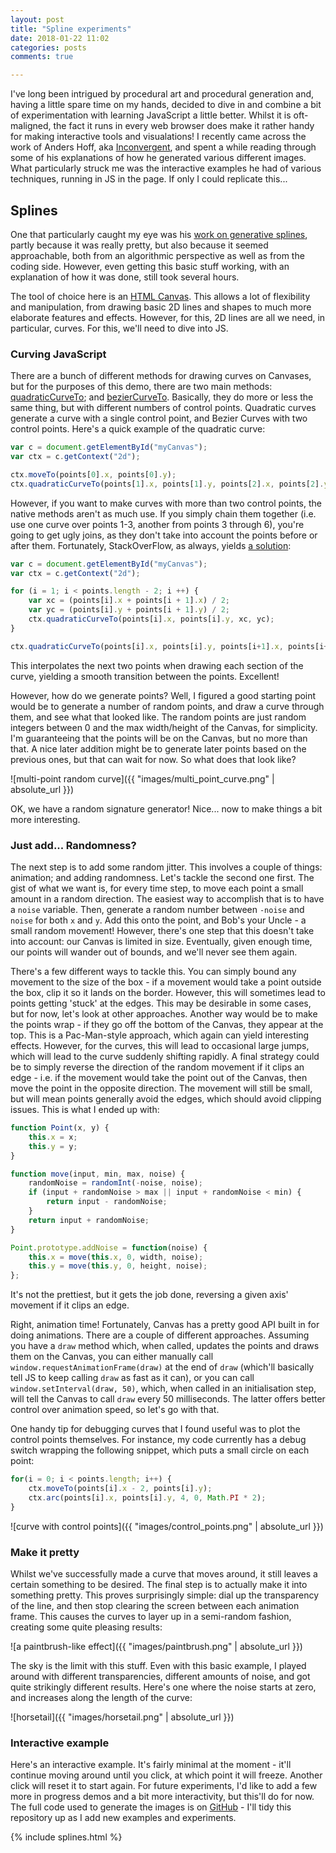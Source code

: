 ```yaml
---
layout: post
title: "Spline experiments"
date: 2018-01-22 11:02
categories: posts
comments: true

---
```


I've long been intrigued by procedural art and procedural generation and, having a little spare time on my hands, decided to dive in and combine a bit of experimentation with learning JavaScript a little better. Whilst it is oft-maligned, the fact it runs in every web browser does make it rather handy for making interactive tools and visualations! I recently came across the work of Anders Hoff, aka [Inconvergent](http://inconvergent.net), and spent a while reading through some of his explanations of how he generated various different images. What particularly struck me was the interactive examples he had of various techniques, running in JS in the page. If only I could replicate this...

## Splines

One that particularly caught my eye was his [work on generative splines](http://inconvergent.net/spurious-splines/), partly because it was really pretty, but also because it seemed approachable, both from an algorithmic perspective as well as from the coding side. However, even getting this basic stuff working, with an explanation of how it was done, still took several hours.

The tool of choice here is an [HTML Canvas](https://developer.mozilla.org/en-US/docs/Web/API/Canvas_API/Tutorial). This allows a lot of flexibility and manipulation, from drawing basic 2D lines and shapes to much more elaborate features and effects. However, for this, 2D lines are all we need, in particular, curves. For this, we'll need to dive into JS.

### Curving JavaScript

There are a bunch of different methods for drawing curves on Canvases, but for the purposes of this demo, there are two main methods: [quadraticCurveTo](https://developer.mozilla.org/en-US/docs/Web/API/CanvasRenderingContext2D/quadraticCurveTo); and [bezierCurveTo](https://developer.mozilla.org/en-US/docs/Web/API/CanvasRenderingContext2D/bezierCurveTo). Basically, they do more or less the same thing, but with different numbers of control points. Quadratic curves generate a curve with a single control point, and Bezier Curves with two control points. Here's a quick example of the quadratic curve:

```javascript
var c = document.getElementById("myCanvas");
var ctx = c.getContext("2d");

ctx.moveTo(points[0].x, points[0].y);
ctx.quadraticCurveTo(points[1].x, points[1].y, points[2].x, points[2].y);
```

However, if you want to make curves with more than two control points, the native methods aren't as much use. If you simply chain them together (i.e. use one curve over points 1-3, another from points 3 through 6), you're going to get ugly joins, as they don't take into account the points before or after them. Fortunately, StackOverFlow, as always, yields [a solution](https://stackoverflow.com/a/7058606):

```javascript
var c = document.getElementById("myCanvas");
var ctx = c.getContext("2d");

for (i = 1; i < points.length - 2; i ++) {
    var xc = (points[i].x + points[i + 1].x) / 2;
    var yc = (points[i].y + points[i + 1].y) / 2;
    ctx.quadraticCurveTo(points[i].x, points[i].y, xc, yc);
}

ctx.quadraticCurveTo(points[i].x, points[i].y, points[i+1].x, points[i+1].y);
```

This interpolates the next two points when drawing each section of the curve, yielding a smooth transition between the points. Excellent!

However, how do we generate points? Well, I figured a good starting point would be to generate a number of random points, and draw a curve through them, and see what that looked like. The random points are just random integers between 0 and the max width/height of the Canvas, for simplicity. I'm guaranteeing that the points will be on the Canvas, but no more than that. A nice later addition might be to generate later points based on the previous ones, but that can wait for now. So what does that look like?

![multi-point random curve]({{ "images/multi_point_curve.png" | absolute_url }})

OK, we have a random signature generator! Nice... now to make things a bit more interesting.

### Just add... Randomness?

The next step is to add some random jitter. This involves a couple of things: animation; and adding randomness. Let's tackle the second one first. The gist of what we want is, for every time step, to move each point a small amount in a random direction. The easiest way to accomplish that is to have a `noise` variable. Then, generate a random number between `-noise` and `noise` for both `x` and `y`. Add this onto the point, and Bob's your Uncle - a small random movement! However, there's one step that this doesn't take into account: our Canvas is limited in size. Eventually, given enough time, our points will wander out of bounds, and we'll never see them again.

There's a few different ways to tackle this. You can simply bound any movement to the size of the box - if a movement would take a point outside the box, clip it so it lands on the border. However, this will sometimes lead to points getting 'stuck' at the edges. This may be desirable in some cases, but for now, let's look at other approaches. Another way would be to make the points wrap - if they go off the bottom of the Canvas, they appear at the top. This is a Pac-Man-style approach, which again can yield interesting effects. However, for the curves, this will lead to occasional large jumps, which will lead to the curve suddenly shifting rapidly. A final strategy could be to simply reverse the direction of the random movement if it clips an edge - i.e. if the movement would take the point out of the Canvas, then move the point in the opposite direction. The movement will still be small, but will mean points generally avoid the edges, which should avoid clipping issues. This is what I ended up with:

```javascript
function Point(x, y) {
    this.x = x;
    this.y = y;
}

function move(input, min, max, noise) {
    randomNoise = randomInt(-noise, noise);
    if (input + randomNoise > max || input + randomNoise < min) {
        return input - randomNoise;
    } 
    return input + randomNoise;
}

Point.prototype.addNoise = function(noise) {
    this.x = move(this.x, 0, width, noise);
    this.y = move(this.y, 0, height, noise);
};
```

It's not the prettiest, but it gets the job done, reversing a given axis' movement if it clips an edge.

Right, animation time! Fortunately, Canvas has a pretty good API built in for doing animations. There are a couple of different approaches. Assuming you have a `draw` method which, when called, updates the points and draws them on the Canvas, you can either manually call `window.requestAnimationFrame(draw)` at the end of `draw` (which'll basically tell JS to keep calling `draw` as fast as it can), or you can call `window.setInterval(draw, 50)`, which, when called in an initialisation step, will tell the Canvas to call `draw` every 50 milliseconds. The latter offers better control over animation speed, so let's go with that.

One handy tip for debugging curves that I found useful was to plot the control points themselves. For instance, my code currently has a debug switch wrapping the following snippet, which puts a small circle on each point:

```javascript
for(i = 0; i < points.length; i++) {
    ctx.moveTo(points[i].x - 2, points[i].y);
    ctx.arc(points[i].x, points[i].y, 4, 0, Math.PI * 2);
}
```

![curve with control points]({{ "images/control_points.png" | absolute_url }})

### Make it pretty

Whilst we've successfully made a curve that moves around, it still leaves a certain something to be desired. The final step is to actually make it into something pretty. This proves surprisingly simple: dial up the transparency of the line, and then stop clearing the screen between each animation frame. This causes the curves to layer up in a semi-random fashion, creating some quite pleasing results:

![a paintbrush-like effect]({{ "images/paintbrush.png" | absolute_url }})

The sky is the limit with this stuff. Even with this basic example, I played around with different transparencies, different amounts of noise, and got quite strikingly different results. Here's one where the noise starts at zero, and increases along the length of the curve:

![horsetail]({{ "images/horsetail.png" | absolute_url }})

### Interactive example

Here's an interactive example. It's fairly minimal at the moment - it'll continue moving around until you click, at which point it will freeze. Another click will reset it to start again. For future experiments, I'd like to add a few more in progress demos and a bit more interactivity, but this'll do for now. The full code used to generate the images is on [GitHub](https://github.com/oli-hall/splined) - I'll tidy this repository up as I add new examples and experiments.

{% include splines.html %}
